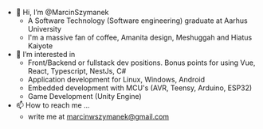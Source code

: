 - 👋 Hi, I’m @MarcinSzymanek
  - A Software Technology (Software engineering) graduate at Aarhus University
  - I'm a massive fan of coffee, Amanita design, Meshuggah and Hiatus Kaiyote
- 👀 I’m interested in
  - Front/Backend or fullstack dev positions. Bonus points for using Vue, React, Typescript, NestJs, C#
  - Application development for Linux, Windows, Android
  - Embedded development with MCU's (AVR, Teensy, Arduino, ESP32)
  - Game Development (Unity Engine)
- 📫 How to reach me ...
  - write me at marcinwszymanek@gmail.com 

<!---
MarcinSzymanek/MarcinSzymanek is a ✨ special ✨ repository because its `README.md` (this file) appears on your GitHub profile.
You can click the Preview link to take a look at your changes.
--->

